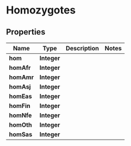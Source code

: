 

# Homozygotes


## Properties

| Name | Type | Description | Notes |
|------------ | ------------- | ------------- | -------------|
|**hom** | **Integer** |  |  |
|**homAfr** | **Integer** |  |  |
|**homAmr** | **Integer** |  |  |
|**homAsj** | **Integer** |  |  |
|**homEas** | **Integer** |  |  |
|**homFin** | **Integer** |  |  |
|**homNfe** | **Integer** |  |  |
|**homOth** | **Integer** |  |  |
|**homSas** | **Integer** |  |  |



